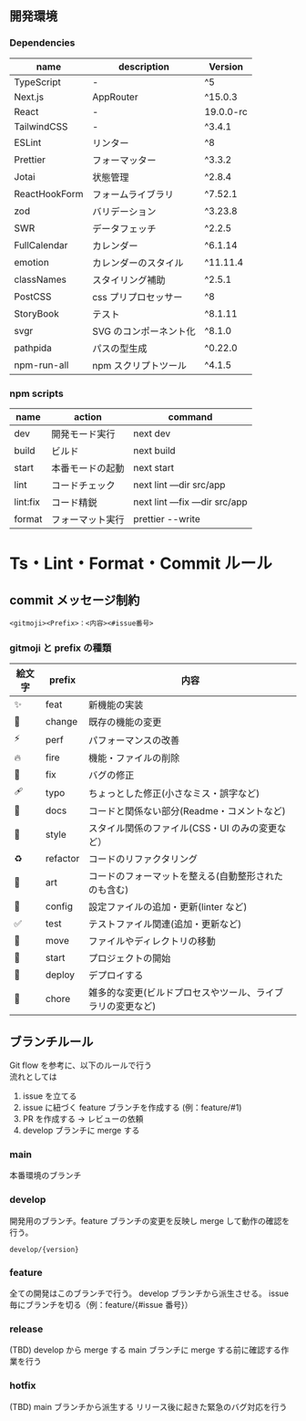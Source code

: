 ## 開発環境

### Dependencies

| name          | description            | Version   |
| ------------- | ---------------------- | --------- |
| TypeScript    | -                      | ^5        |
| Next.js       | AppRouter              | ^15.0.3   |
| React         | -                      | 19.0.0-rc |
| TailwindCSS   | -                      | ^3.4.1    |
| ESLint        | リンター               | ^8        |
| Prettier      | フォーマッター         | ^3.3.2    |
| Jotai         | 状態管理               | ^2.8.4    |
| ReactHookForm | フォームライブラリ     | ^7.52.1   |
| zod           | バリデーション         | ^3.23.8   |
| SWR           | データフェッチ         | ^2.2.5    |
| FullCalendar  | カレンダー             | ^6.1.14   |
| emotion       | カレンダーのスタイル   | ^11.11.4  |
| classNames    | スタイリング補助       | ^2.5.1    |
| PostCSS       | css プリプロセッサー   | ^8        |
| StoryBook     | テスト                 | ^8.1.11   |
| svgr          | SVG のコンポーネント化 | ^8.1.0    |
| pathpida      | パスの型生成           | ^0.22.0   |
| npm-run-all   | npm スクリプトツール   | ^4.1.5    |

### npm scripts

| name     | action           | command                     |
| -------- | ---------------- | --------------------------- |
| dev      | 開発モード実行   | next dev                    |
| build    | ビルド           | next build                  |
| start    | 本番モードの起動 | next start                  |
| lint     | コードチェック   | next lint —dir src/app      |
| lint:fix | コード精鋭       | next lint —fix —dir src/app |
| format   | フォーマット実行 | prettier --write            |

# Ts・Lint・Format・Commit ルール

## commit メッセージ制約

```
<gitmoji><Prefix>：<内容><#issue番号>
```

### gitmoji と prefix の種類

| 絵文字 | prefix   | 内容                                                       |
| ------ | -------- | ---------------------------------------------------------- |
| ✨     | feat     | 新機能の実装                                               |
| 🔀     | change   | 既存の機能の変更                                           |
| ⚡️    | perf     | パフォーマンスの改善                                       |
| 🔥     | fire     | 機能・ファイルの削除                                       |
| 🐛     | fix      | バグの修正                                                 |
| 🩹     | typo     | ちょっとした修正(小さなミス・誤字など)                     |
| 📝     | docs     | コードと関係ない部分(Readme・コメントなど)                 |
| 💄     | style    | スタイル関係のファイル(CSS・UI のみの変更など）            |
| ♻️     | refactor | コードのリファクタリング                                   |
| 🎨     | art      | コードのフォーマットを整える(自動整形されたのも含む)       |
| 🔧     | config   | 設定ファイルの追加・更新(linter など)                      |
| ✅     | test     | テストファイル関連(追加・更新など)                         |
| 🚚     | move     | ファイルやディレクトリの移動                               |
| 🎉     | start    | プロジェクトの開始                                         |
| 🚀     | deploy   | デプロイする                                               |
| 🤖     | chore    | 雑多的な変更(ビルドプロセスやツール、ライブラリの変更など) |

## ブランチルール

Git flow を参考に、以下のルールで行う</br>
流れとしては

1. issue を立てる
2. issue に紐づく feature ブランチを作成する (例：feature/#1)
3. PR を作成する → レビューの依頼
4. develop ブランチに merge する

### main

本番環境のブランチ

### develop

開発用のブランチ。feature ブランチの変更を反映し merge して動作の確認を行う。

```
develop/{version}
```

### feature

全ての開発はこのブランチで行う。
develop ブランチから派生させる。
issue 毎にブランチを切る（例：feature/{#issue 番号}）

### release

(TBD)
develop から merge する
main ブランチに merge する前に確認する作業を行う

### hotfix

(TBD)
main ブランチから派生する
リリース後に起きた緊急のバグ対応を行う
